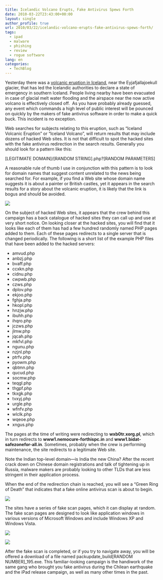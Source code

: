 ```yaml
---
title: Icelandic Volcano Erupts, Fake Antivirus Spews Forth
date: 2010-03-22T23:43:00+00:00
layout: single
author_profile: true
url: 2010/03/22/icelandic-volcano-erupts-fake-antivirus-spews-forth/
tags:
  - ipad
  - malware
  - phishing
  - review
  - rogue software
lang: en
categories: 
  - TechBlog
---
```

Yesterday there was a [volcanic eruption in Iceland](http://news.bbc.co.uk/2/hi/europe/8578576.stm), near the Eyjafjallajoekull glacier, that has led the Icelandic authorities to declare a state of emergency in southern Iceland. People living nearby have been evacuated in case of glacial melt water flooding and the airspace near the now active volcano is effectively closed off.  As you have probably already guessed, any event which commands a high level of public interest will be pounced on quickly by the makers of fake antivirus software in order to make a quick buck. This incident is no exception.

Web searches for subjects relating to this eruption, such as “Iceland Volcanic Eruption” or “Iceland Volcano”, will return results that may include dozens of hacked Web sites. It is not that difficult to spot the hacked sites with the fake antivirus redirection in the search results. Generally you should look for a pattern like this:

[LEGITIMATE DOMAIN]/[RANDOM STRING].php?[RANDOM PARAMETERS]

A reasonable rule of thumb I use in conjunction with this pattern is to look for domain names that suggest content unrelated to the news being searched for. For example, if you find a Web site whose domain name suggests it is about a painter or British castles, yet it appears in the search results for a story about the volcanic eruption, it is likely that the link is bogus and should be avoided.

[![](http://2.bp.blogspot.com/_vaUVXcmC3OI/S6f4EiO3UeI/AAAAAAAABXk/f5W8F6V0_9w/s400/search_results.png)](http://2.bp.blogspot.com/_vaUVXcmC3OI/S6f4EiO3UeI/AAAAAAAABXk/f5W8F6V0_9w/s1600-h/search_results.png)

On the subject of hacked Web sites, it appears that the crew behind this campaign has a back catalogue of hacked sites they can call up and use at very short notice. On looking closer at the hacked sites, you will find that it looks like each of them has had a few hundred randomly named PHP pages added to them. Each of these pages redirects to a single server that is changed periodically. The following is a short list of the example PHP files that have been added to the hacked servers:



  * amvud.php
  * anbzj.php
  * bvaff.php
  * ccxkn.php
  * cidnu.php
  * cwpwb.php
  * czws.php
  * dplov.php
  * ekjoo.php
  * fghja.php
  * hkopl.php
  * hnzjw.php
  * ibuhh.php
  * ihqro.php
  * jczws.php
  * jlmw.php
  * jqcah.php
  * mkfvl.php
  * ngunu.php
  * nzjnl.php
  * ptrfv.php
  * pyowm.php
  * qbtmn.php
  * qucud.php
  * socmw.php
  * teqgl.php
  * thgpf.php
  * tkxgk.php
  * tvxyj.php
  * urgle.php
  * wfnfv.php
  * wlclk.php
  * wqeoe.php
  * xngus.php

The pages at the time of writing were redirecting to **wxb0tr.xorg.pl**, which in turn redirects to **www1.nemocure-forthispc.in** and **www1.bidat-safezonefor-all.in**. Sometimes, probably when the crew is performing maintenance, the site redirects to a legitimate Web site.

Note the Indian top-level domain—is India the new China? After the recent crack down on Chinese domain registrations and talk of tightening up in Russia, malware makers are probably looking to other TLDs that are less stringent in their application process.

When the end of the redirection chain is reached, you will see a “Green Ring of Death” that indicates that a fake online antivirus scan is about to begin.

[![](http://4.bp.blogspot.com/_vaUVXcmC3OI/S6f4E3ujwDI/AAAAAAAABXo/LRB889y4nGQ/s1600/green_ring_of_death.PNG)](http://4.bp.blogspot.com/_vaUVXcmC3OI/S6f4E3ujwDI/AAAAAAAABXo/LRB889y4nGQ/s1600-h/green_ring_of_death.PNG)

The sites have a series of fake scan pages, which it can display at random. The fake scan pages are designed to look like application windows in various versions of Microsoft Windows and include Windows XP and Windows Vista.

[![](http://4.bp.blogspot.com/_vaUVXcmC3OI/S6f4FB-PM2I/AAAAAAAABXs/_myLWJZXIVI/s400/xp_scan1.article%20thumbnail.PNG)](http://4.bp.blogspot.com/_vaUVXcmC3OI/S6f4FB-PM2I/AAAAAAAABXs/_myLWJZXIVI/s1600-h/xp_scan1.article%20thumbnail.PNG)

[![](http://2.bp.blogspot.com/_vaUVXcmC3OI/S6f4FYuynmI/AAAAAAAABXw/O5Zkf-mg_f8/s400/vista_scan1.article%20thumbnail.png)](http://2.bp.blogspot.com/_vaUVXcmC3OI/S6f4FYuynmI/AAAAAAAABXw/O5Zkf-mg_f8/s1600-h/vista_scan1.article%20thumbnail.png)

After the fake scan is completed, or if you try to navigate away, you will be offered a download of a file named packupdate\_build[RANDOM NUMBER]\_195.exe. This familiar-looking campaign is the handiwork of the same gang who brought you fake antivirus during the Chilean earthquake and the iPad release campaign, as well as many other times in the past.
